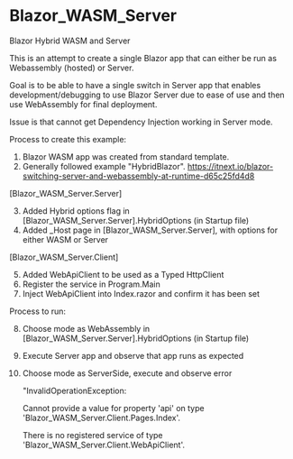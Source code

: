 # Blazor_WASM_Server
Blazor Hybrid WASM and Server

This is an attempt to create a single Blazor app that can either be run as Webassembly (hosted) or Server.

Goal is to be able to have a single switch in Server app that enables development/debugging to use Blazor Server due to ease of use and then use WebAssembly for final deployment.

Issue is that cannot get Dependency Injection working in Server mode.

Process to create this example:
1. Blazor WASM app was created from standard template.
2. Generally followed example "HybridBlazor".  https://itnext.io/blazor-switching-server-and-webassembly-at-runtime-d65c25fd4d8

[Blazor_WASM_Server.Server]

3. Added Hybrid options flag in [Blazor_WASM_Server.Server].HybridOptions    (in Startup file)
4. Added _Host page in [Blazor_WASM_Server.Server], with options for either WASM or Server

[Blazor_WASM_Server.Client]

5. Added WebApiClient to be used as a Typed HttpClient
6. Register the service in Program.Main
7. Inject WebApiClient into Index.razor and confirm it has been set

Process to run:

8. Choose mode as WebAssembly in [Blazor_WASM_Server.Server].HybridOptions    (in Startup file)
9. Execute Server app and observe that app runs as expected
10. Choose mode as ServerSide, execute and observe error 
      
      "InvalidOperationException: 
      
      Cannot provide a value for property 'api' on type 'Blazor_WASM_Server.Client.Pages.Index'. 
      
      There is no registered service of type 'Blazor_WASM_Server.Client.WebApiClient'.


